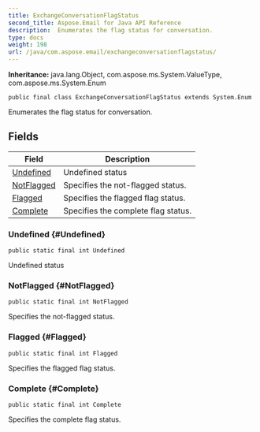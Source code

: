 ```yaml
---
title: ExchangeConversationFlagStatus
second_title: Aspose.Email for Java API Reference
description:  Enumerates the flag status for conversation.
type: docs
weight: 198
url: /java/com.aspose.email/exchangeconversationflagstatus/
---
```

**Inheritance:**
java.lang.Object, com.aspose.ms.System.ValueType, com.aspose.ms.System.Enum
```
public final class ExchangeConversationFlagStatus extends System.Enum
```

Enumerates the flag status for conversation.
## Fields

| Field | Description |
| --- | --- |
| [Undefined](#Undefined) | Undefined status |
| [NotFlagged](#NotFlagged) | Specifies the not-flagged status. |
| [Flagged](#Flagged) | Specifies the flagged flag status. |
| [Complete](#Complete) | Specifies the complete flag status. |
### Undefined {#Undefined}
```
public static final int Undefined
```


Undefined status

### NotFlagged {#NotFlagged}
```
public static final int NotFlagged
```


Specifies the not-flagged status.

### Flagged {#Flagged}
```
public static final int Flagged
```


Specifies the flagged flag status.

### Complete {#Complete}
```
public static final int Complete
```


Specifies the complete flag status.

